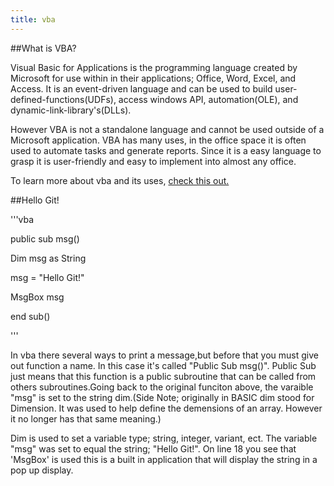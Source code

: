 ```yaml
---
title: vba
---
```

##What is VBA?

<a>Visual Basic for Applications<a> is the programming language created by Microsoft for use within in their applications; Office, Word, Excel, and Access. It is an event-driven language and can be used to build user-defined-functions(UDFs), access windows API, automation(OLE), and dynamic-link-library's(DLLs).

However VBA is not a standalone language and cannot be used outside of a Microsoft application. VBA has many uses, in the office space it is often used to automate tasks and generate reports. Since it is a easy language to grasp it is user-friendly and easy to implement into almost any office.

To learn more about vba and its uses, <a href ='https://msdn.microsoft.com/en-us/library/office/ee814735(v=office.14).aspx' target='_blank' rel='nofollow'>check this out.</a>

##Hello Git!

'''vba

   public sub msg()

   Dim msg as String 

   msg = "Hello Git!"

   MsgBox msg

   end sub()
   
'''

In vba there several ways to print a message,but before that you must give out function a name. In this case it's called "Public Sub msg()". Public Sub just means that this function is a public subroutine that can be called from others subroutines.Going back to the original funciton above, the varaible "msg" is set to the string dim.(Side Note; originally in BASIC dim stood for Dimension. It was used to help define the demensions of an array. However it no longer has that same meaning.)

Dim is used to set a variable type; string, integer, variant, ect. The variable "msg" was set to equal the string; "Hello Git!". On line 18 you see that 'MsgBox' is used this is a built in application that will display the string in a pop up display.

